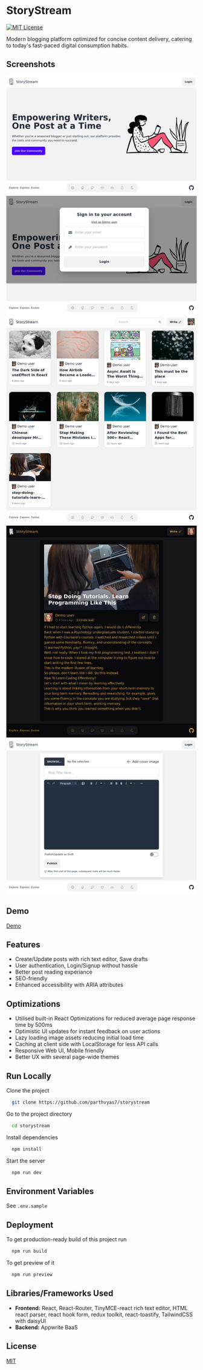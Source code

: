# StoryStream

[![MIT License](https://img.shields.io/badge/License-MIT-green.svg)](https://choosealicense.com/licenses/mit/)

Modern blogging platform optimized for concise content delivery, catering to today's fast-paced digital consumption habits.

## Screenshots

![Landing page](/public/screenshots/Landing.png)
![Login page](/public/screenshots/Login.png)
![Feed](/public/screenshots/Feed.png)
![Post view](/public/screenshots/Post%20view.png)
![Add post](/public/screenshots/Create%20post.png)

## Demo

[Demo]()

## Features

- Create/Update posts with rich text editor, Save drafts
- User authentication, Login/Signup without hassle
- Better post reading experiance
- SEO-friendly
- Enhanced accessibility with ARIA attributes

## Optimizations

- Utilised built-in React Optimizations for reduced average page response time by 500ms
- Optimistic UI updates for instant feedback on user actions
- Lazy loading image assets reducing initial load time
- Caching at client side with LocalStorage for less API calls 
- Responsive Web UI, Mobile friendly
- Better UX with several page-wide themes 

## Run Locally

Clone the project

```bash
  git clone https://github.com/parthvyas7/storystream
```

Go to the project directory

```bash
  cd storystream
```

Install dependencies

```bash
  npm install
```

Start the server

```bash
  npm run dev
```

## Environment Variables

See `.env.sample` 

## Deployment

To get production-ready build of this project run

```bash
  npm run build
```

To get preview of it

```bash
  npm run preview
```

## Libraries/Frameworks Used

- **Frontend:** React, React-Router, TinyMCE-react rich text editor, HTML react parser, react hook form, redux toolkit, react-toastify, TailwindCSS with daisyUI
- **Backend:** Appwrite BaaS

## License

[MIT](https://choosealicense.com/licenses/mit/)